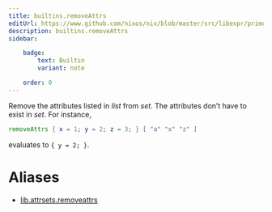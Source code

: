 ```yaml
---
title: builtins.removeAttrs
editUrl: https://www.github.com/nixos/nix/blob/master/src/libexpr/primops.cc
description: builtins.removeAttrs
sidebar:

    badge:
        text: Builtin
        variant: note

    order: 0
---
```


Remove the attributes listed in *list* from *set*. The attributes
don’t have to exist in *set*. For instance,

```nix
removeAttrs { x = 1; y = 2; z = 3; } [ "a" "x" "z" ]
```

evaluates to `{ y = 2; }`.


# Aliases

- [lib.attrsets.removeattrs](/nix-doc-comments/reference/lib/attrsets/lib-attrsets-removeattrs)


